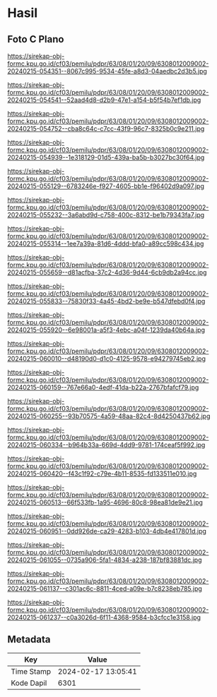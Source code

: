 # Hasil

## Foto C Plano

https://sirekap-obj-formc.kpu.go.id/cf03/pemilu/pdpr/63/08/01/20/09/6308012009002-20240215-054351--8067c995-9534-45fe-a8d3-04aedbc2d3b5.jpg

https://sirekap-obj-formc.kpu.go.id/cf03/pemilu/pdpr/63/08/01/20/09/6308012009002-20240215-054541--52aad4d8-d2b9-47e1-a154-b5f54b7ef1db.jpg

https://sirekap-obj-formc.kpu.go.id/cf03/pemilu/pdpr/63/08/01/20/09/6308012009002-20240215-054752--cba8c64c-c7cc-43f9-96c7-8325b0c9e211.jpg

https://sirekap-obj-formc.kpu.go.id/cf03/pemilu/pdpr/63/08/01/20/09/6308012009002-20240215-054939--1e318129-01d5-439a-ba5b-b3027bc30f64.jpg

https://sirekap-obj-formc.kpu.go.id/cf03/pemilu/pdpr/63/08/01/20/09/6308012009002-20240215-055129--6783246e-f927-4605-bb1e-f96402d9a097.jpg

https://sirekap-obj-formc.kpu.go.id/cf03/pemilu/pdpr/63/08/01/20/09/6308012009002-20240215-055232--3a6abd9d-c758-400c-8312-be1b79343fa7.jpg

https://sirekap-obj-formc.kpu.go.id/cf03/pemilu/pdpr/63/08/01/20/09/6308012009002-20240215-055314--1ee7a39a-81d6-4ddd-bfa0-a89cc598c434.jpg

https://sirekap-obj-formc.kpu.go.id/cf03/pemilu/pdpr/63/08/01/20/09/6308012009002-20240215-055659--d81acfba-37c2-4d36-9d44-6cb9db2a94cc.jpg

https://sirekap-obj-formc.kpu.go.id/cf03/pemilu/pdpr/63/08/01/20/09/6308012009002-20240215-055833--75830f33-4a45-4bd2-be9e-b547dfebd0f4.jpg

https://sirekap-obj-formc.kpu.go.id/cf03/pemilu/pdpr/63/08/01/20/09/6308012009002-20240215-055920--6e98001a-a5f3-4ebc-a04f-1239da40b64a.jpg

https://sirekap-obj-formc.kpu.go.id/cf03/pemilu/pdpr/63/08/01/20/09/6308012009002-20240215-060010--d48190d0-d1c0-4125-9578-e94279745eb2.jpg

https://sirekap-obj-formc.kpu.go.id/cf03/pemilu/pdpr/63/08/01/20/09/6308012009002-20240215-060159--767e66a0-4edf-41da-b22a-2767bfafcf79.jpg

https://sirekap-obj-formc.kpu.go.id/cf03/pemilu/pdpr/63/08/01/20/09/6308012009002-20240215-060255--93b70575-4a59-48aa-82c4-8d4250437b62.jpg

https://sirekap-obj-formc.kpu.go.id/cf03/pemilu/pdpr/63/08/01/20/09/6308012009002-20240215-060334--b964b33a-669d-4dd9-9781-174ceaf5f992.jpg

https://sirekap-obj-formc.kpu.go.id/cf03/pemilu/pdpr/63/08/01/20/09/6308012009002-20240215-060420--f43c1f92-c79e-4b11-8535-fd133511e010.jpg

https://sirekap-obj-formc.kpu.go.id/cf03/pemilu/pdpr/63/08/01/20/09/6308012009002-20240215-060513--66f533fb-1a95-4696-80c8-98ea81de9e21.jpg

https://sirekap-obj-formc.kpu.go.id/cf03/pemilu/pdpr/63/08/01/20/09/6308012009002-20240215-060951--0dd926de-ca29-4283-b103-4db4e417801d.jpg

https://sirekap-obj-formc.kpu.go.id/cf03/pemilu/pdpr/63/08/01/20/09/6308012009002-20240215-061055--0735a906-5fa1-4834-a238-187bf83881dc.jpg

https://sirekap-obj-formc.kpu.go.id/cf03/pemilu/pdpr/63/08/01/20/09/6308012009002-20240215-061137--c301ac6c-8811-4ced-a09e-b7c8238eb785.jpg

https://sirekap-obj-formc.kpu.go.id/cf03/pemilu/pdpr/63/08/01/20/09/6308012009002-20240215-061237--c0a3026d-6f11-4368-9584-b3cfcc1e3158.jpg


## Metadata

| Key        | Value               |
| ---------- | ------------------- |
| Time Stamp | 2024-02-17 13:05:41 |
| Kode Dapil | 6301                |



